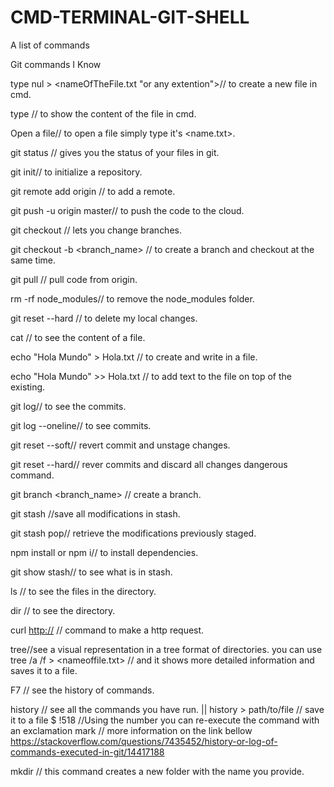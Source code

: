 # CMD-TERMINAL-GIT-SHELL
A list of commands 


Git commands I Know

type nul > <nameOfTheFile.txt "or any extention">// to create a new file in cmd.

type <name of the file>// to show the content of the file in cmd.
  
Open a file// to open a file simply type it's <name.txt>.

git status // gives you the status of your files in git.

git init// to initialize a repository.

git remote add origin <url of the repository> // to add a remote.
  
git push -u origin master// to push the code to the cloud.

git checkout <name of a branch> // lets you change branches.

git checkout -b <branch_name> // to create a branch and checkout at the same time.
  
git pull // pull code from origin.

rm -rf node_modules// to remove the node_modules folder.

git reset --hard // to delete my local changes.

cat // to see the content of a file.

echo "Hola Mundo" > Hola.txt // to create and write in a file.

echo "Hola Mundo" >> Hola.txt // to add text to the file on top of the existing.

git log// to see the commits.

git log --oneline// to see commits.

git reset <hash> --soft// revert commit and unstage changes.
  
git reset <hash> --hard// rever commits and discard all changes dangerous command.
  
git branch <branch_name> // create a branch.

git stash //save all modifications in stash.

git stash pop// retrieve the modifications previously staged.

npm install or npm i// to install dependencies.

git show stash// to see what is in stash.

ls // to see the files in the directory.

dir // to see the directory.

curl <http://> // command to make a http request.

tree//see a visual representation in a tree format of directories. you can use tree /a /f > <nameoffile.txt> // and it shows more detailed information and saves it to a file.

F7 // see the history of commands.

history // see all the commands you have run. || history > path/to/file // save it to a file
$ !518 //Using the number you can re-execute the command with an exclamation mark // more information on the link bellow https://stackoverflow.com/questions/7435452/history-or-log-of-commands-executed-in-git/14417188

mkdir <name of the folder> // this command creates a new folder with the name you provide.
